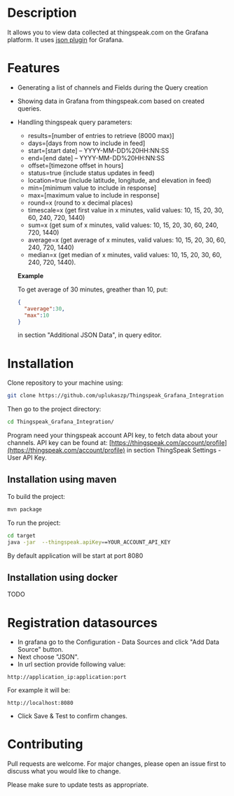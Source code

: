 # Description
It allows you to view data collected at thingspeak.com on the Grafana platform. It uses [json plugin](https://grafana.com/grafana/plugins/simpod-json-datasource) for Grafana.

# Features
* Generating a list of channels and Fields during the Query creation
* Showing data in Grafana from thingspeak.com based on created queries.

* Handling thingspeak query parameters:
  * results=[number of entries to retrieve (8000 max)]
  * days=[days from now to include in feed]
  * start=[start date] – YYYY-MM-DD%20HH:NN:SS
  * end=[end date] – YYYY-MM-DD%20HH:NN:SS
  * offset=[timezone offset in hours]
  * status=true (include status updates in feed)
  * location=true (include latitude, longitude, and elevation in feed)
  * min=[minimum value to include in response]
  * max=[maximum value to include in response]
  * round=x (round to x decimal places)
  * timescale=x (get first value in x minutes, valid values: 10, 15, 20, 30, 60, 240, 720, 1440)
  * sum=x (get sum of x minutes, valid values: 10, 15, 20, 30, 60, 240, 720, 1440)
  * average=x (get average of x minutes, valid values: 10, 15, 20, 30, 60, 240, 720, 1440)
  * median=x (get median of x minutes, valid values: 10, 15, 20, 30, 60, 240, 720, 1440).
  
  <b>Example</b>
  
  To get average of 30 minutes, greather than 10, put:
  ```JSON
  {
    "average":30,
    "max":10
  }
  ```
  in section "Additional JSON Data", in query editor.
# Installation
Clone repository to your machine using:
```bash
git clone https://github.com/uplukaszp/Thingspeak_Grafana_Integration
```
Then go to the project directory:
```bash
cd Thingspeak_Grafana_Integration/
```
Program need your thingspeak account API key, to fetch data about your channels. API key can be found at: [https://thingspeak.com/account/profile](https://thingspeak.com/account/profile) in section ThingSpeak Settings - User API Key.

## Installation using maven
To build the project:
```bash
mvn package
```
To run the project:
```bash
cd target
java -jar  --thingspeak.apiKey==YOUR_ACCOUNT_API_KEY
```
By default application will be start at port 8080

## Installation using docker
TODO

# Registration datasources
* In grafana go to the Configuration - Data Sources and click "Add Data Source" button.
* Next choose "JSON".
* In url section provide following value: 
~~~
http://application_ip:application:port 
~~~
For example it will be:
~~~
http://localhost:8080
~~~
* Click Save & Test to confirm changes.

# Contributing
Pull requests are welcome. For major changes, please open an issue first to discuss what you would like to change.

Please make sure to update tests as appropriate.
